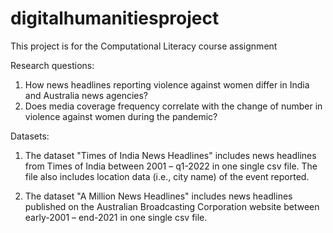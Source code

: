 # digitalhumanitiesproject
This project is for the Computational Literacy course assignment

Research questions:
1. How news headlines reporting violence against women differ in India and Australia news agencies?  
2. Does media coverage frequency correlate with the change of number in violence against women during the pandemic?

Datasets: 
1. The dataset "Times of India News Headlines" includes news headlines from Times of India between 2001 – q1-2022 in one single csv file. The file also includes location data (i.e., city name) of the event reported.  

2. The dataset "A Million News Headlines" includes news headlines published on the Australian Broadcasting Corporation website between early-2001 – end-2021 in one single csv file.  
